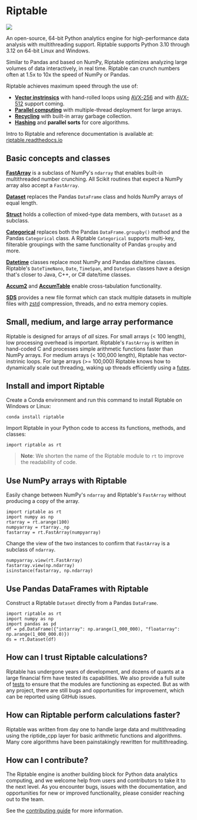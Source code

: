 # Riptable

![](https://riptable.readthedocs.io/en/stable/_static/riptable_logo.PNG)

An open-source, 64-bit Python analytics engine for high-performance data analysis with
multithreading support. Riptable supports Python 3.10 through 3.12 on 64-bit Linux and
Windows.

Similar to Pandas and based on NumPy, Riptable optimizes analyzing large volumes of data
interactively, in real time. Riptable can crunch numbers often at 1.5x to 10x the speed
of NumPy or Pandas.

Riptable achieves maximum speed through the use of:

* **[Vector instrinsics](https://software.intel.com/sites/landingpage/IntrinsicsGuide/)**
with hand-rolled loops using [AVX-256](https://en.wikipedia.org/wiki/Advanced_Vector_Extensions#CPUs_with_AVX2)
and with [AVX-512](https://en.wikipedia.org/wiki/AVX-512) support coming.
* **[Parallel computing](https://www.drdobbs.com/go-parallel/article/print?articleId=212903586)**
with multiple-thread deployment for large arrays.
* **[Recycling](https://en.wikipedia.org/wiki/Garbage_collection_(computer_science))**
with built-in array garbage collection.
* **[Hashing](https://en.wikipedia.org/wiki/Hash_function)** and **parallel sorts** for
core algorithms.

Intro to Riptable and reference documentation is available at:
[riptable.readthedocs.io](https://riptable.readthedocs.io/en/stable/index.html)

Basic concepts and classes
--------------------------

**[FastArray](https://riptable.readthedocs.io/en/stable/autoapi/riptable/rt_fastarray/index.html)**
is a subclass of NumPy's `ndarray` that enables built-in multithreaded number crunching.
All Scikit routines that expect a NumPy array also accept a `FastArray`.

**[Dataset](https://riptable.readthedocs.io/en/stable/autoapi/riptable/rt_dataset/index.html)**
replaces the Pandas `DataFrame` class and holds NumPy arrays of equal length.

**[Struct](https://riptable.readthedocs.io/en/stable/autoapi/riptable/rt_struct/index.html)**
holds a collection of mixed-type data members, with `Dataset` as a subclass.

**[Categorical](https://riptable.readthedocs.io/en/stable/autoapi/riptable/rt_categorical/index.html)**
replaces both the Pandas `DataFrame.groupby()` method and the Pandas `Categorical`
class. A Riptable `Categorical` supports multi-key, filterable groupings with the same
functionality of Pandas `groupby` and more.

**[Datetime](https://riptable.readthedocs.io/en/stable/autoapi/riptable/rt_datetime/index.html)**
classes replace most NumPy and Pandas date/time classes. Riptable's `DateTimeNano`,
`Date`, `TimeSpan`, and `DateSpan` classes have a design that's closer to Java, C++,
or C# date/time classes.

**[Accum2](https://riptable.readthedocs.io/en/stable/autoapi/riptable/rt_accum2/index.html)**
and **[AccumTable](https://riptable.readthedocs.io/en/stable/autoapi/riptable/rt_accumtable/index.html)**
enable cross-tabulation functionality.

**[SDS](https://riptable.readthedocs.io/en/stable/autoapi/riptable/rt_sds/index.html)**
provides a new file format which can stack multiple datasets in multiple files with
[zstd](https://github.com/facebook/zstd) compression, threads, and no extra memory
copies.

Small, medium, and large array performance
------------------------------------------

Riptable is designed for arrays of *all* sizes. For small arrays (< 100 length), low
processing overhead is important. Riptable's `FastArray` is written in hand-coded C and
processes simple arithmetic functions faster than NumPy arrays. For medium arrays
(< 100,000 length), Riptable has vector-instrinic loops. For large arrays (>= 100,000)
Riptable knows how to dynamically scale out threading, waking up threads efficiently
using a [futex](https://man7.org/linux/man-pages/man7/futex.7.html).

Install and import Riptable
---------------------------

Create a Conda environment and run this command to install Riptable on Windows or Linux:

```
conda install riptable
```

Import Riptable in your Python code to access its functions, methods, and classes:

```
import riptable as rt
```

>**Note**: We shorten the name of the Riptable module to `rt` to improve the readability
of code.

Use NumPy arrays with Riptable
------------------------------

Easily change between NumPy's `ndarray` and Riptable's `FastArray` without producing a
copy of the array.

```
import riptable as rt
import numpy as np
rtarray = rt.arange(100)
numpyarray = rtarray._np
fastarray = rt.FastArray(numpyarray)
```

Change the view of the two instances to confirm that `FastArray` is a subclass of
`ndarray`.

```
numpyarray.view(rt.FastArray)
fastarray.view(np.ndarray)
isinstance(fastarray, np.ndarray)
```

Use Pandas DataFrames with Riptable
-----------------------------------

Construct a Riptable `Dataset` directly from a Pandas `DataFrame`.

```
import riptable as rt
import numpy as np
import pandas as pd
df = pd.DataFrame({"intarray": np.arange(1_000_000), "floatarray": np.arange(1_000_000.0)})
ds = rt.Dataset(df)
```

How can I trust Riptable calculations?
--------------------------------------

Riptable has undergone years of development, and dozens of quants at a large financial
firm have tested its capabilities. We also provide a full suite of
[tests](https://github.com/rtosholdings/riptable/tree/master/riptable/tests) to ensure
that the modules are functioning as expected. But as with any project, there are still
bugs and opportunities for improvement, which can be reported using GitHub issues.

How can Riptable perform calculations faster?
---------------------------------------------

Riptable was written from day one to handle large data and multithreading using the
riptide_cpp layer for basic arithmetic functions and algorithms. Many core algorithms
have been painstakingly rewritten for multithreading.

How can I contribute?
---------------------

The Riptable engine is another building block for Python data analytics computing, and
we welcome help from users and contributors to take it to the next level. As you
encounter bugs, issues with the documentation, and opportunities for new or improved
functionality, please consider reaching out to the team.

See the [contributing guide](https://github.com/rtosholdings/riptable/blob/master/docs/CONTRIBUTING.md)
for more information.
